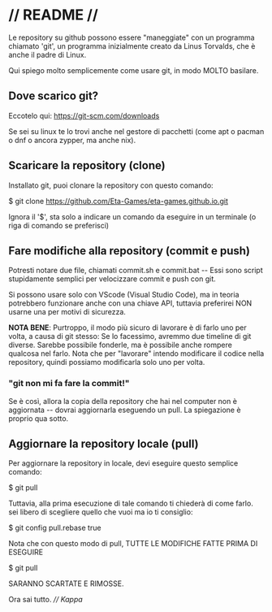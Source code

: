 # // README //

Le repository su github possono essere "maneggiate" con un programma
chiamato 'git', un programma inizialmente creato da Linus Torvalds, che è
anche il padre di Linux.

Qui spiego molto semplicemente come usare git, in modo MOLTO basilare.

## Dove scarico git?
Eccotelo qui: https://git-scm.com/downloads

Se sei su linux te lo trovi anche nel gestore di pacchetti (come apt o pacman
o dnf o ancora zypper, ma anche nix).


## Scaricare la repository (clone)
Installato git, puoi clonare la repository con questo comando:

$ git clone https://github.com/Eta-Games/eta-games.github.io.git

Ignora  il '$', sta solo a indicare un comando da eseguire in un terminale
(o riga di comando se preferisci)


## Fare modifiche alla repository (commit e push)
Potresti notare due file, chiamati commit.sh e commit.bat --
Essi sono script stupidamente semplici per velocizzare commit e push con git.

Si possono usare solo con VScode (Visual Studio Code), ma in teoria
potrebbero funzionare anche con una chiave API, tuttavia preferirei
NON usarne una per motivi di sicurezza.

**NOTA BENE**:
Purtroppo, il modo più sicuro di lavorare è di farlo uno per volta, a causa
di git stesso: Se lo facessimo, avremmo due timeline di git diverse.
Sarebbe possibile fonderle, ma è possibile anche rompere qualcosa nel farlo.
Nota che per "lavorare" intendo modificare il codice nella repository,
quindi possiamo modificarla solo uno per volta.

### "git non mi fa fare la commit!"
Se è così, allora la copia della repository che hai nel computer non è
aggiornata -- dovrai aggiornarla eseguendo un pull. La spiegazione è proprio
qua sotto.


## Aggiornare la repository locale (pull)
Per aggiornare la repository in locale, devi eseguire questo semplice
comando:

$ git pull

Tuttavia, alla prima esecuzione di tale comando ti chiederà di come farlo.
sei libero di scegliere quello che vuoi ma io ti consiglio:

$ git config pull.rebase true

Nota che con questo modo di pull, TUTTE LE MODIFICHE FATTE PRIMA DI ESEGUIRE

$ git pull

SARANNO SCARTATE E RIMOSSE.


Ora sai tutto.
*// Kappa*
